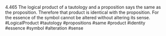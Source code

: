4.465 The logical product of a tautology and a proposition says the same as the proposition. Therefore that product is identical with the proposition. For the essence of the symbol cannot be altered without altering its sense.
#LogicalProduct #tautology #propositions #same #product #identity #essence #symbol #alteration #sense 
